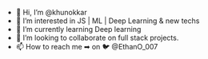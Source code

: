 - 👋 Hi, I’m @khunokkar
- 👀 I’m interested in JS | ML | Deep Learning & new techs
- 🌱 I’m currently learning Deep learning
- 💞️ I’m looking to collaborate on full stack projects.
- 📫 How to reach me ➡ on 🐦 @EthanO_007


<!---
khunokkar/khunokkar is a ✨ special ✨ repository because its `README.md` (this file) appears on your GitHub profile.
You can click the Preview link to take a look at your changes.
--->

